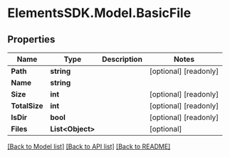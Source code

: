 # ElementsSDK.Model.BasicFile

## Properties

Name | Type | Description | Notes
------------ | ------------- | ------------- | -------------
**Path** | **string** |  | [optional] [readonly] 
**Name** | **string** |  | 
**Size** | **int** |  | [optional] [readonly] 
**TotalSize** | **int** |  | [optional] [readonly] 
**IsDir** | **bool** |  | [optional] [readonly] 
**Files** | **List&lt;Object&gt;** |  | [optional] 

[[Back to Model list]](../README.md#documentation-for-models) [[Back to API list]](../README.md#documentation-for-api-endpoints) [[Back to README]](../README.md)


